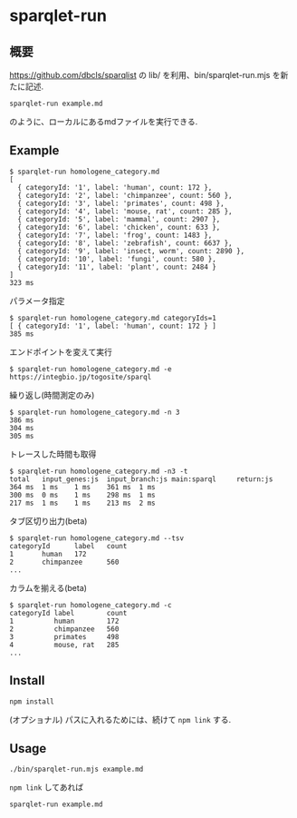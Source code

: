 # sparqlet-run
## 概要
https://github.com/dbcls/sparqlist の lib/ を利用、bin/sparqlet-run.mjs を新たに記述.
```
sparqlet-run example.md
```
のように、ローカルにあるmdファイルを実行できる.

## Example
```
$ sparqlet-run homologene_category.md
[
  { categoryId: '1', label: 'human', count: 172 },
  { categoryId: '2', label: 'chimpanzee', count: 560 },
  { categoryId: '3', label: 'primates', count: 498 },
  { categoryId: '4', label: 'mouse, rat', count: 285 },
  { categoryId: '5', label: 'mammal', count: 2907 },
  { categoryId: '6', label: 'chicken', count: 633 },
  { categoryId: '7', label: 'frog', count: 1483 },
  { categoryId: '8', label: 'zebrafish', count: 6637 },
  { categoryId: '9', label: 'insect, worm', count: 2890 },
  { categoryId: '10', label: 'fungi', count: 580 },
  { categoryId: '11', label: 'plant', count: 2484 }
]
323 ms
```
パラメータ指定
```
$ sparqlet-run homologene_category.md categoryIds=1
[ { categoryId: '1', label: 'human', count: 172 } ]
385 ms
```
エンドポイントを変えて実行
```
$ sparqlet-run homologene_category.md -e https://integbio.jp/togosite/sparql
```
繰り返し(時間測定のみ)
```
$ sparqlet-run homologene_category.md -n 3
386 ms
304 ms
305 ms
```
トレースした時間も取得
```
$ sparqlet-run homologene_category.md -n3 -t
total   input_genes:js  input_branch:js main:sparql     return:js
364 ms  1 ms    1 ms    361 ms  1 ms
300 ms  0 ms    1 ms    298 ms  1 ms
217 ms  1 ms    1 ms    213 ms  2 ms
```
タブ区切り出力(beta)
```
$ sparqlet-run homologene_category.md --tsv
categoryId      label   count
1       human   172
2       chimpanzee      560
...
```
カラムを揃える(beta)
```
$ sparqlet-run homologene_category.md -c
categoryId label        count
1          human        172
2          chimpanzee   560
3          primates     498
4          mouse, rat   285
...
```

## Install
```
npm install
```
(オプショナル) パスに入れるためには、続けて `npm link` する.

## Usage
```
./bin/sparqlet-run.mjs example.md
```
`npm link` してあれば
```
sparqlet-run example.md
```
